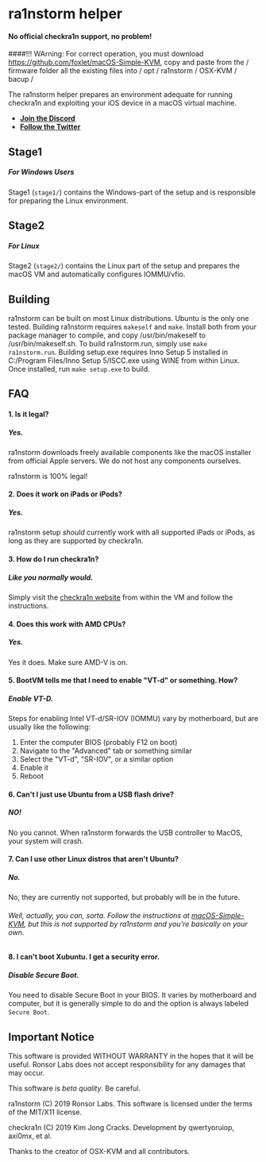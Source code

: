 # ra1nstorm helper
#### No official checkra1n support, no problem!
####!!! WArning: 
For correct operation, you must download https://github.com/foxlet/macOS-Simple-KVM, copy and paste from the / firmware folder all the existing files into / opt / ra1nstorm / OSX-KVM / bacup /

The ra1nstorm helper prepares an environment adequate for running checkra1n and exploiting your iOS device in a macOS virtual machine.

* **[Join the Discord](https://discord.gg/e9W8cv8)**
* **[Follow the Twitter](https://twitter.com/realra1nstorm)**

## Stage1
##### For Windows Users

Stage1 (`stage1/`) contains the Windows-part of the setup and is responsible
for preparing the Linux environment.

## Stage2
##### For Linux

Stage2 (`stage2/`) contains the Linux part of the setup and prepares the macOS
VM and automatically configures IOMMU/vfio.

## Building
ra1nstorm can be built on most Linux distributions. Ubuntu is the only one tested.
Building ra1nstorm requires ```makeself``` and ```make```. Install both from your package manager to compile, and copy /usr/bin/makeself to /usr/bin/makeself.sh.
To build ra1nstorm.run, simply use ```make ra1nstorm.run```.
Building setup.exe requires Inno Setup 5 installed in C:/Program Files/Inno Setup 5/ISCC.exe using WINE from within Linux. Once installed, run ```make setup.exe``` to build.

## FAQ

#### 1. Is it legal?
##### Yes.
ra1nstorm downloads freely available components like the macOS installer from
official Apple servers. We do not host any components ourselves.

ra1nstorm is 100% legal!

#### 2. Does it work on iPads or iPods?
##### Yes.
ra1nstorm setup *should* currently work with all supported iPads or iPods, as long as they are supported by checkra1n.

#### 3. How do I run checkra1n?
##### Like you normally would.
Simply visit the [checkra1n website](https://checkra.in) from within the VM
and follow the instructions.

#### 4. Does this work with AMD CPUs?
##### Yes.
Yes it does. Make sure AMD-V is on.

#### 5. BootVM tells me that I need to enable "VT-d" or something. How?
##### Enable VT-D.
Steps for enabling Intel VT-d/SR-IOV (IOMMU) vary by motherboard, but are usually like the
following:

1. Enter the computer BIOS (probably F12 on boot)
2. Navigate to the "Advanced" tab or something similar
3. Select the "VT-d", "SR-IOV", or a similar option
4. Enable it
5. Reboot

#### 6. Can't I just use Ubuntu from a USB flash drive?
##### NO!
No you cannot. When ra1nstorm forwards the USB controller to MacOS, your system will crash.

#### 7. Can I use other Linux distros that aren't Ubuntu?
##### No.
No, they are currently not supported, but probably will be in the future.
###### Well, actually, you can, sorta. Follow the instructions at [macOS-Simple-KVM](https://github.com/foxlet/macOS-Simple-KVM), but this is not supported by ra1nstorm and you're basically on your own.

#### 8. I can't boot Xubuntu. I get a security error.
##### Disable Secure Boot.
You need to disable Secure Boot in your BIOS. It varies by motherboard and computer,
but it is generally simple to do and the option is always labeled `Secure Boot`.

## Important Notice

This software is provided WITHOUT WARRANTY in the hopes that it will be useful.
Ronsor Labs does not accept responsibility for any damages that may occur.

This software is *beta quality*. Be careful.

ra1nstorm (C) 2019 Ronsor Labs. This software is licensed under the terms of the
MIT/X11 license.

checkra1n (C) 2019 Kim Jong Cracks. Development by qwertyoruiop, axi0mx, et al.

Thanks to the creator of OSX-KVM and all contributors.


